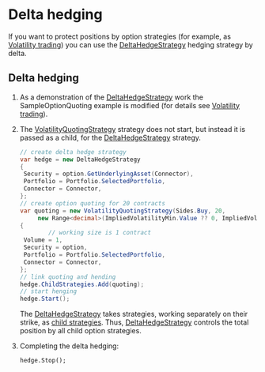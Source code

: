 # Delta hedging

If you want to protect positions by option strategies (for example, as [Volatility trading](OptionsQuoting.md)) you can use the [DeltaHedgeStrategy](xref:StockSharp.Algo.Strategies.Derivatives.DeltaHedgeStrategy) hedging strategy by delta. 

## Delta hedging

1. As a demonstration of the [DeltaHedgeStrategy](xref:StockSharp.Algo.Strategies.Derivatives.DeltaHedgeStrategy) work the SampleOptionQuoting example is modified (for details see [Volatility trading](OptionsQuoting.md)). 
2. The [VolatilityQuotingStrategy](xref:StockSharp.Algo.Strategies.Derivatives.VolatilityQuotingStrategy) strategy does not start, but instead it is passed as a child, for the [DeltaHedgeStrategy](xref:StockSharp.Algo.Strategies.Derivatives.DeltaHedgeStrategy) strategy. 

   ```cs
   // create delta hedge strategy
   var hedge = new DeltaHedgeStrategy
   {
   	Security = option.GetUnderlyingAsset(Connector),
   	Portfolio = Portfolio.SelectedPortfolio,
   	Connector = Connector,
   };
   // create option quoting for 20 contracts
   var quoting = new VolatilityQuotingStrategy(Sides.Buy, 20,
   		new Range<decimal>(ImpliedVolatilityMin.Value ?? 0, ImpliedVolatilityMax.Value ?? 100))
   {
           // working size is 1 contract
   	Volume = 1,
   	Security = option,
   	Portfolio = Portfolio.SelectedPortfolio,
   	Connector = Connector,
   };
   // link quoting and hending
   hedge.ChildStrategies.Add(quoting);
   // start henging
   hedge.Start();
   ```

   The [DeltaHedgeStrategy](xref:StockSharp.Algo.Strategies.Derivatives.DeltaHedgeStrategy) takes strategies, working separately on their strike, as [child strategies](StrategyChilds.md). Thus, [DeltaHedgeStrategy](xref:StockSharp.Algo.Strategies.Derivatives.DeltaHedgeStrategy) controls the total position by all child option strategies. 
3. Completing the delta hedging: 

   ```none
   hedge.Stop();
   ```
